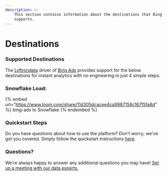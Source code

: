 ```yaml
---
description: >-
    This section contains information about the destinations that Bing Ads
    supports.
---
```


# Destinations

### Supported Destinations

The [Lyftrondata](https://www.lyftrondata.com/) driver of [Bing Ads](https://www.lyftrondata.com/integration/bing-ads/) provides support for the below destinations for instant analytics with no engineering in just 4 simple steps.

### Snowflake Load:

{% embed url="https://www.loom.com/share/11d305dcacee4ca9887158c167f5fa8d" %}
bing-ads to Snowflake
{% endembed %}

### Quickstart Steps

Do you have questions about how to use the platform? Don't worry; we've got you covered. Simply follow the quickstart instructions [here](../../../quickstart-steps.md).

### Questions? <a href="#questions" id="questions"></a>

We're always happy to answer any additional questions you may have! [Set up a meeting with our data experts.](https://www.lyftrondata.com/book-a-meeting/)
